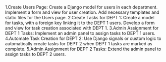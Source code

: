 1.Create Users Page:
Create a Django model for users in each department.
Implement a form and view for user creation.
Add necessary templates and static files for the Users page.
2.Create Tasks for DEPT 1:
Create a model for tasks, with a foreign key linking it to the DEPT 1 users.
Develop a form and view for task creation associated with DEPT 1.
3.Admin Assignment for DEPT 1 Tasks:
Implement an admin panel to assign tasks to DEPT 1 users.
4.Automate Task Creation for DEPT 2:
Use Django signals or custom logic to automatically create tasks for DEPT 2 when DEPT 1 tasks are marked as complete.
5.Admin Assignment for DEPT 2 Tasks:
Extend the admin panel to assign tasks to DEPT 2 users.
